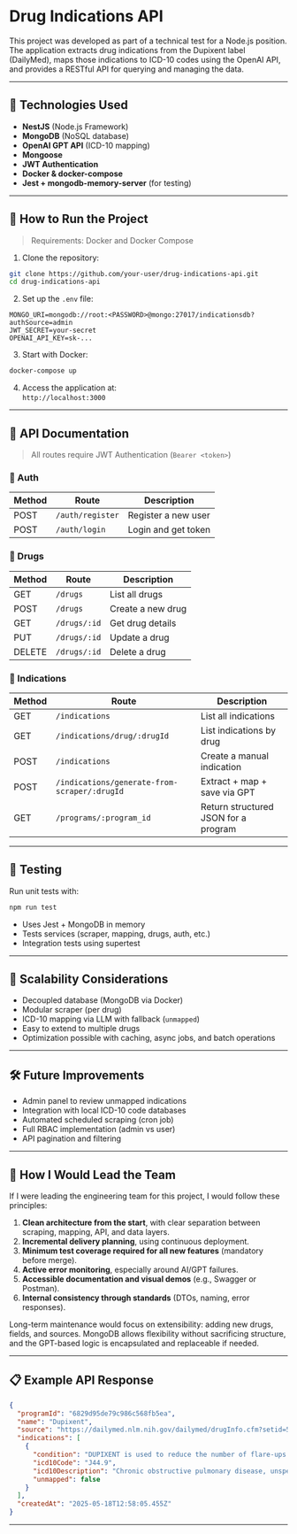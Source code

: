 # Drug Indications API

This project was developed as part of a technical test for a Node.js position. The application extracts drug indications from the Dupixent label (DailyMed), maps those indications to ICD-10 codes using the OpenAI API, and provides a RESTful API for querying and managing the data.

---

## 🚀 Technologies Used

- **NestJS** (Node.js Framework)
- **MongoDB** (NoSQL database)
- **OpenAI GPT API** (ICD-10 mapping)
- **Mongoose**
- **JWT Authentication**
- **Docker & docker-compose**
- **Jest + mongodb-memory-server** (for testing)

---

## 📆 How to Run the Project

> Requirements: Docker and Docker Compose

1. Clone the repository:

```bash
git clone https://github.com/your-user/drug-indications-api.git
cd drug-indications-api
```

2. Set up the `.env` file:

```env
MONGO_URI=mongodb://root:<PASSWORD>@mongo:27017/indicationsdb?authSource=admin
JWT_SECRET=your-secret
OPENAI_API_KEY=sk-...
```

3. Start with Docker:

```bash
docker-compose up
```

4. Access the application at:  
   `http://localhost:3000`

---

## 📘 API Documentation

> All routes require JWT Authentication (`Bearer <token>`)

### 🔑 Auth

| Method | Route            | Description         |
| ------ | ---------------- | ------------------- |
| POST   | `/auth/register` | Register a new user |
| POST   | `/auth/login`    | Login and get token |

### 💊 Drugs

| Method | Route        | Description       |
| ------ | ------------ | ----------------- |
| GET    | `/drugs`     | List all drugs    |
| POST   | `/drugs`     | Create a new drug |
| GET    | `/drugs/:id` | Get drug details  |
| PUT    | `/drugs/:id` | Update a drug     |
| DELETE | `/drugs/:id` | Delete a drug     |

### 🦠 Indications

| Method | Route                                        | Description                          |
| ------ | -------------------------------------------- | ------------------------------------ |
| GET    | `/indications`                               | List all indications                 |
| GET    | `/indications/drug/:drugId`                  | List indications by drug             |
| POST   | `/indications`                               | Create a manual indication           |
| POST   | `/indications/generate-from-scraper/:drugId` | Extract + map + save via GPT         |
| GET    | `/programs/:program_id`                      | Return structured JSON for a program |

---

## 🧪 Testing

Run unit tests with:

```bash
npm run test
```

- Uses Jest + MongoDB in memory
- Tests services (scraper, mapping, drugs, auth, etc.)
- Integration tests using supertest

---

## 🧠 Scalability Considerations

- Decoupled database (MongoDB via Docker)
- Modular scraper (per drug)
- ICD-10 mapping via LLM with fallback (`unmapped`)
- Easy to extend to multiple drugs
- Optimization possible with caching, async jobs, and batch operations

---

## 🛠 Future Improvements

- Admin panel to review unmapped indications
- Integration with local ICD-10 code databases
- Automated scheduled scraping (cron job)
- Full RBAC implementation (admin vs user)
- API pagination and filtering

---

## 💼 How I Would Lead the Team

If I were leading the engineering team for this project, I would follow these principles:

1. **Clean architecture from the start**, with clear separation between scraping, mapping, API, and data layers.
2. **Incremental delivery planning**, using continuous deployment.
3. **Minimum test coverage required for all new features** (mandatory before merge).
4. **Active error monitoring**, especially around AI/GPT failures.
5. **Accessible documentation and visual demos** (e.g., Swagger or Postman).
6. **Internal consistency through standards** (DTOs, naming, error responses).

Long-term maintenance would focus on extensibility: adding new drugs, fields, and sources. MongoDB allows flexibility without sacrificing structure, and the GPT-based logic is encapsulated and replaceable if needed.

---

## 📋 Example API Response

```json
{
  "programId": "6829d95de79c986c568fb5ea",
  "name": "Dupixent",
  "source": "https://dailymed.nlm.nih.gov/dailymed/drugInfo.cfm?setid=595f437d-2729-40bb-9c62-c8ece1f82780&audience=consumer",
  "indications": [
    {
      "condition": "DUPIXENT is used to reduce the number of flare-ups (the worsening of your COPD symptoms for several days) and can improve your breathing",
      "icd10Code": "J44.9",
      "icd10Description": "Chronic obstructive pulmonary disease, unspecified",
      "unmapped": false
    }
  ],
  "createdAt": "2025-05-18T12:58:05.455Z"
}
```

---
